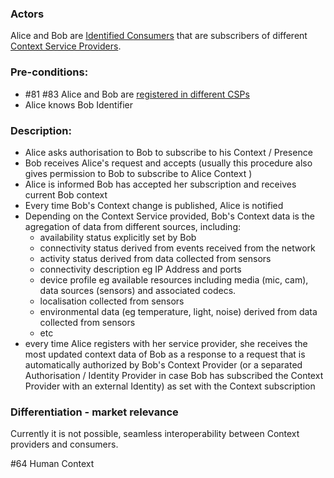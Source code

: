 ### Actors

Alice and Bob are [Identified Consumers](https://github.com/reTHINK-project/use-cases/blob/master/docs/D1.1/business-models/business-roles.md#identified-service-consumer) that are subscribers of different [Context Service Providers](../blob/master/docs/D1.1/business-models/business-roles.md#communication-service-provider-csp).
### Pre-conditions:
- #81 #83 Alice and Bob are [registered in different CSPs](https://github.com/reTHINK-project/use-cases/blob/master/docs/User%20Authentication%20and%20Registration.md) 
- Alice knows Bob Identifier
### Description:
- Alice asks authorisation to Bob to subscribe to his Context / Presence
- Bob receives Alice's request and accepts (usually this procedure also gives permission to Bob to subscribe to Alice Context )
- Alice is informed Bob has accepted her subscription and receives current Bob context
- Every time Bob's Context change is published, Alice is notified
- Depending on the Context Service provided, Bob's Context data is the agregation of data from different sources, including:
  - availability status explicitly set by Bob
  - connectivity status derived from events received from the network
  - activity status derived from data collected from sensors
  - connectivity description eg IP Address and ports
  - device profile eg available resources including media (mic, cam), data sources (sensors) and associated codecs.
  - localisation collected from sensors
  - environmental data (eg temperature, light, noise) derived from data collected from sensors
  - etc
- every time Alice registers with her service provider, she receives the most updated context data of Bob as a response to a request that is automatically authorized by Bob's Context Provider (or a separated Authorisation / Identity Provider in case Bob has subscribed the Context Provider with an external Identity) as set with the Context subscription
### Differentiation - market relevance

Currently it is not possible, seamless interoperability between Context providers and consumers.

#64 Human Context
